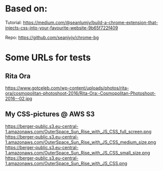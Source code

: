 # Based on:
Tutorial:	https://medium.com/@seanlumjy/build-a-chrome-extension-that-injects-css-into-your-favourite-website-9b65f722f409

Repo:	https://github.com/seanjyjy/chrome-bg


# Some URLs for tests

## Rita Ora
https://www.gotceleb.com/wp-content/uploads/photos/rita-ora/cosmopolitan-photoshoot-2016/Rita-Ora:-Cosmopolitan-Photoshoot-2016--02.jpg

## My CSS-pictures @ AWS S3
https://berger-public.s3.eu-central-1.amazonaws.com/OuterSpace_Sun_Rise_with_JS_CSS_full_screen.png
https://berger-public.s3.eu-central-1.amazonaws.com/OuterSpace_Sun_Rise_with_JS_CSS_medium_size.png
https://berger-public.s3.eu-central-1.amazonaws.com/OuterSpace_Sun_Rise_with_JS_CSS_small_size.png
https://berger-public.s3.eu-central-1.amazonaws.com/OuterSpace_Sun_Rise_with_JS_CSS.png
